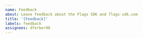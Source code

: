 ```yaml
---
name: Feedback
about: Leave feedback about the Flags SDK and flags-sdk.com
title: '[Feedback]'
labels: feedback
assignees: dferber90
---
```


<!-- Add your feedback around the Flags SDK and flags-sdk.com here. Note that all feedback is public. -->

